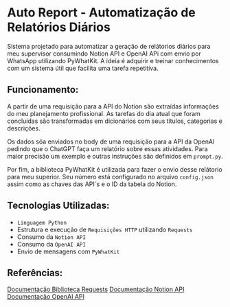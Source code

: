 # Auto Report - Automatização de Relatórios Diários

   Sistema projetado para automatizar a geração de relátorios diários para meu supervisor consumindo Notion API e OpenAI APi com envio por WhatsApp utilizando PyWhatKit. A ideia é adquirir e treinar conhecimentos com um sistema útil que facilita uma tarefa repetitiva.

## Funcionamento:

   A partir de uma requisição para a API do Notion são extraídas informações do meu planejamento profissional. As tarefas do dia atual que foram concluídas são transformadas em dicionários com seus títulos, categorias e descrições.

   Os dados sõa enviados no body de uma requisição para a API da OpenAI pedindo que o ChatGPT faça um relatório sobre essas atividades. Para maior precisão um exemplo e  outras instruções são definidos em ```prompt.py```.

   Por fim, a biblioteca PyWhatKit é utilizada para fazer o envio desse relátorio para meu superior. Seu número está configurado no arquivo ```config.json``` assim como as chaves das API´s e o ID da tabela do Notion.

## Tecnologias Utilizadas:

   * `Linguagem Python`
   * Estrutura e execução de ```Requisições HTTP``` utilizando ```Requests```
   * Consumo da ```Notion API``` 
   * Consumo da ```OpenAI API```
   * Envio de mensagens com ```PyWhatKit```

## Referências:

   [Documentação Biblioteca Requests](https://requests.readthedocs.io/en/latest/)
   [Documentação Notion API](https://developers.notion.com/reference/intro)
   [Documentação OpenAI API](https://platform.openai.com/docs/introduction)
